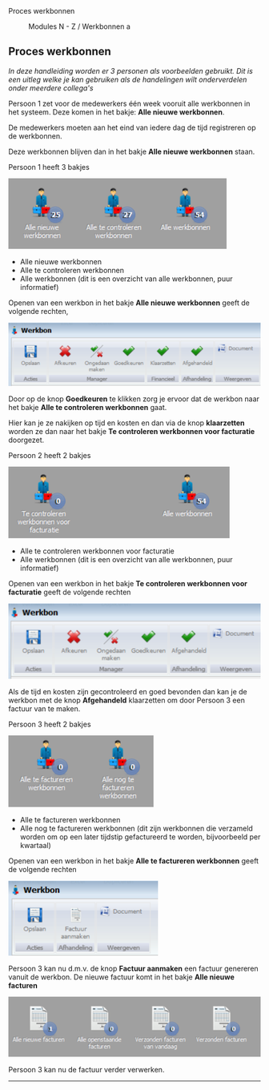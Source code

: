 <properties>
	<page>
		<title>Proces werkbonnen</title>
		<description>Proces werkbonnen</description>
	</page>
	<menu>
		<position>Modules N - Z / Werkbonnen</position> 
		<title>Proces werkbonnen</title>
		<sort>a</sort>
	</menu>
</properties>

## Proces werkbonnen ##

*In deze handleiding worden er 3 personen als voorbeelden gebruikt. Dit is een uitleg welke je kan gebruiken als de handelingen wilt onderverdelen onder meerdere collega's*

Persoon 1 zet voor de medewerkers één week vooruit alle werkbonnen in het systeem. Deze komen in het bakje: **Alle nieuwe werkbonnen**.

De medewerkers moeten aan het eind van iedere dag de tijd registreren op de werkbonnen. 

Deze werkbonnen blijven dan in het bakje **Alle nieuwe werkbonnen** staan.

Persoon 1 heeft 3 bakjes

![](images/1.png)
 
- Alle nieuwe werkbonnen
- Alle te controleren werkbonnen
- Alle werkbonnen (dit is een overzicht van alle werkbonnen, puur informatief)

Openen van een werkbon in het bakje **Alle nieuwe werkbonnen** geeft de volgende rechten,

![](images/2.png)

Door op de knop **Goedkeuren** te klikken zorg je ervoor dat de werkbon naar het bakje **Alle te controleren werkbonnen** gaat.

Hier kan je ze nakijken op tijd en kosten en dan via de knop **klaarzetten** worden ze dan naar het bakje **Te controleren werkbonnen voor facturatie** doorgezet.

Persoon 2 heeft 2 bakjes

![](images/3.png)

- Alle te controleren werkbonnen voor facturatie
- Alle werkbonnen (dit is een overzicht van alle werkbonnen, puur informatief)

Openen van een werkbon in het bakje **Te controleren werkbonnen voor facturatie** geeft de volgende rechten

![](images/4.png)

Als de tijd en kosten zijn gecontroleerd en goed bevonden dan kan je de werkbon met de knop **Afgehandeld** klaarzetten om door Persoon 3 een factuur van te maken.

Persoon 3 heeft 2 bakjes

![](images/5.png)

- Alle te factureren werkbonnen
- Alle nog te factureren werkbonnen (dit zijn werkbonnen die verzameld worden om op een later tijdstip gefactureerd te worden, bijvoorbeeld per kwartaal)

Openen van een werkbon in het bakje **Alle te factureren werkbonnen** geeft de volgende rechten

![](images/6.png)

Persoon 3 kan nu d.m.v. de knop **Factuur aanmaken** een factuur genereren vanuit de werkbon. De nieuwe factuur komt in het bakje **Alle nieuwe facturen**

![](images/7.png)

Persoon 3 kan nu de factuur verder verwerken.

----------
